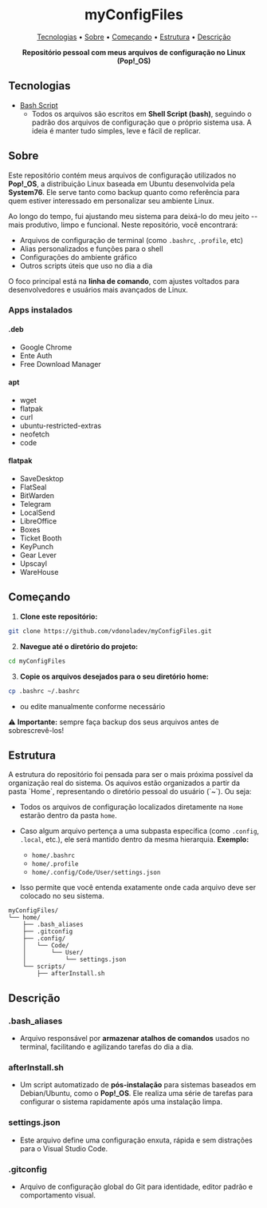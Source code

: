 <h1 align="center" style="font-weight: bold;">myConfigFiles</h1>

<p align="center">
  <a href="#tech">Tecnologias</a> • 
  <a href="#about">Sobre</a> •
  <a href="#started">Começando</a> • 
  <a href="#structure">Estrutura</a> • 
  <a href="#description">Descrição</a>
</p>

<p align="center">
    <b>Repositório pessoal com meus arquivos de configuração no Linux (Pop!_OS)</b>
</p>

<h2 id="tech">Tecnologias</h2>

- [Bash Script](https://devdocs.io/bash)
  - Todos os arquivos são escritos em **Shell Script (bash)**, seguindo o padrão dos arquivos de configuração que o próprio sistema usa. A ideia é manter tudo simples, leve e fácil de replicar.

<h2 id="about">Sobre</h2>

<p>Este repositório contém meus arquivos de configuração utilizados no <b>Pop!_OS</b>, a distribuição Linux baseada em Ubuntu desenvolvida pela <b>System76</b>. Ele serve tanto como backup quanto como referência para quem estiver interessado em personalizar seu ambiente Linux.</p>

<p>Ao longo do tempo, fui ajustando meu sistema para deixá-lo do meu jeito -- mais produtivo, limpo e funcional. Neste repositório, você encontrará:</p>

- Arquivos de configuração de terminal (como `.bashrc`, `.profile`, etc)
- Alias personalizados e funções para o shell
- Configurações do ambiente gráfico
- Outros scripts úteis que uso no dia a dia

<p>O foco principal está na <b>linha de comando</b>, com ajustes voltados para desenvolvedores e usuários mais avançados de Linux.</p>

<h3>Apps instalados</h3>

<h4>.deb</h4>

- Google Chrome
- Ente Auth
- Free Download Manager

<h4>apt</h4>

- wget
- flatpak
- curl
- ubuntu-restricted-extras
- neofetch
- code

<h4>flatpak</h4>

- SaveDesktop
- FlatSeal
- BitWarden
- Telegram
- LocalSend
- LibreOffice
- Boxes
- Ticket Booth
- KeyPunch
- Gear Lever
- Upscayl
- WareHouse

<h2 id="started">Começando</h2>

1. **Clone este repositório:**

```bash
git clone https://github.com/vdonoladev/myConfigFiles.git
```

2. **Navegue até o diretório do projeto:**

```bash
cd myConfigFiles
```

3. **Copie os arquivos desejados para o seu diretório home:**

```bash
cp .bashrc ~/.bashrc
```

- ou edite manualmente conforme necessário

⚠️ **Importante:** sempre faça backup dos seus arquivos antes de sobrescrevê-los!

<h2 id="structure">Estrutura</h2>

<p>A estrutura do repositório foi pensada para ser o mais próxima possível da organização real do sistema. Os aquivos estão organizados a partir da pasta `Home`, representando o diretório pessoal do usuário (`~`). Ou seja:</p>

- Todos os arquivos de configuração localizados diretamente na `Home` estarão dentro da pasta `home`.
- Caso algum arquivo pertença a uma subpasta específica (como `.config`, `.local`, etc.), ele será mantido dentro da mesma hierarquia. <b>Exemplo:</b>

  - `home/.bashrc`
  - `home/.profile`
  - `home/.config/Code/User/settings.json`

- Isso permite que você entenda exatamente onde cada arquivo deve ser colocado no seu sistema.

```text
myConfigFiles/
└── home/
    ├── .bash_aliases
    ├── .gitconfig
    ├── .config/
    │   └── Code/
    │       └── User/
    │           └── settings.json
    └── scripts/
        ├── afterInstall.sh
```

<h2 id="description">Descrição</h2>

<h3>.bash_aliases</h3>

- Arquivo responsável por <b>armazenar atalhos de comandos</b> usados no terminal, facilitando e agilizando tarefas do dia a dia.

<h3>afterInstall.sh</h3>

- Um script automatizado de <b>pós-instalação</b> para sistemas baseados em Debian/Ubuntu, como o <b>Pop!\_OS</b>. Ele realiza uma série de tarefas para configurar o sistema rapidamente após uma instalação limpa.

<h3>settings.json</h3>

- Este arquivo define uma configuração enxuta, rápida e sem distrações para o Visual Studio Code.

<h3>.gitconfig</h3>

- Arquivo de configuração global do Git para identidade, editor padrão e comportamento visual.
